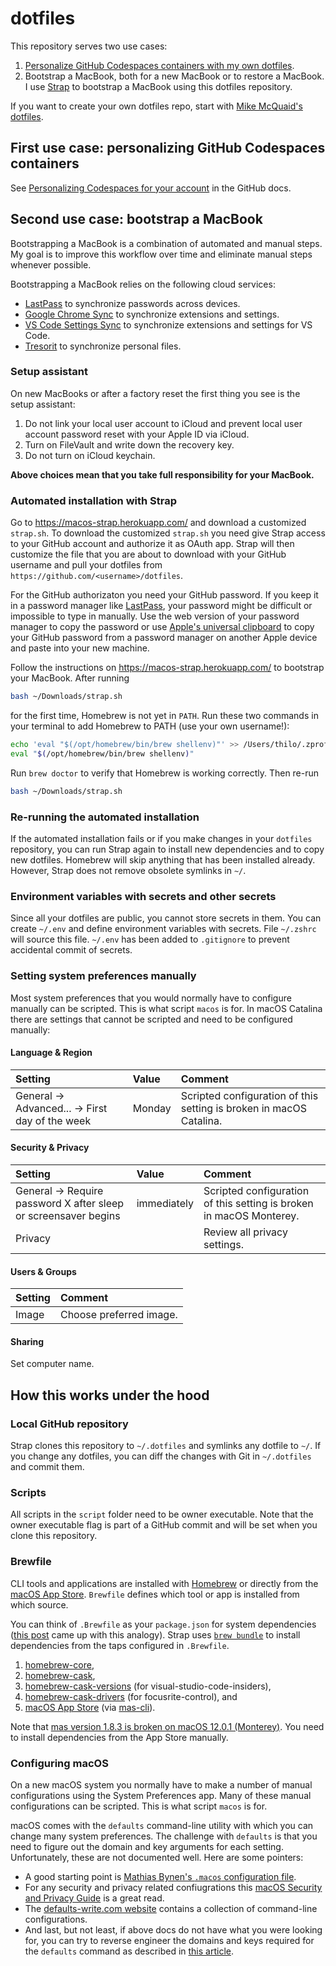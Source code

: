 # dotfiles

This repository serves two use cases:

1. [Personalize GitHub Codespaces containers with my own dotfiles](https://docs.github.com/en/github/developing-online-with-codespaces/personalizing-codespaces-for-your-account).
1. Bootstrap a MacBook, both for a new MacBook or to restore a MacBook. I use
   [Strap](https://github.com/MikeMcQuaid/strap) to bootstrap a MacBook using
   this dotfiles repository.

If you want to create your own dotfiles repo, start with
[Mike McQuaid's dotfiles](https://github.com/MikeMcQuaid/dotfiles).

## First use case: personalizing GitHub Codespaces containers

See
[Personalizing Codespaces for your account](https://docs.github.com/en/codespaces/customizing-your-codespace/personalizing-codespaces-for-your-account)
in the GitHub docs.

## Second use case: bootstrap a MacBook

Bootstrapping a MacBook is a combination of automated and manual steps. My goal
is to improve this workflow over time and eliminate manual steps whenever
possible.

Bootstrapping a MacBook relies on the following cloud services:

- [LastPass](https://www.lastpass.com/) to synchronize passwords across devices.
- [Google Chrome Sync](https://support.google.com/chrome/answer/185277?) to
  synchronize extensions and settings.
- [VS Code Settings Sync](https://code.visualstudio.com/docs/editor/settings-sync)
  to synchronize extensions and settings for VS Code.
- [Tresorit](https://tresorit.com/) to synchronize personal files.

### Setup assistant

On new MacBooks or after a factory reset the first thing you see is the setup
assistant:

1. Do not link your local user account to iCloud and prevent local user account
   password reset with your Apple ID via iCloud.
1. Turn on FileVault and write down the recovery key.
1. Do not turn on iCloud keychain.

**Above choices mean that you take full responsibility for your MacBook.**

### Automated installation with Strap

Go to https://macos-strap.herokuapp.com/ and download a customized `strap.sh`.
To download the customized `strap.sh` you need give Strap access to your GitHub
account and authorize it as OAuth app. Strap will then customize the file that
you are about to download with your GitHub username and pull your dotfiles from
`https://github.com/<username>/dotfiles`.

For the GitHub authorizaton you need your GitHub password. If you keep it in a
password manager like [LastPass](https://www.lastpass.com/), your password might
be difficult or impossible to type in manually. Use the web version of your
password manager to copy the password or use
[Apple's universal clipboard](https://support.apple.com/en-us/HT209460) to copy
your GitHub password from a password manager on another Apple device and paste
into your new machine.

Follow the instructions on https://macos-strap.herokuapp.com/ to bootstrap your
MacBook. After running

```bash
bash ~/Downloads/strap.sh
```

for the first time, Homebrew is not yet in `PATH`. Run these two commands in
your terminal to add Homebrew to PATH (use your own username!):

```bash
echo 'eval "$(/opt/homebrew/bin/brew shellenv)"' >> /Users/thilo/.zprofile
eval "$(/opt/homebrew/bin/brew shellenv)"
```

Run `brew doctor` to verify that Homebrew is working correctly. Then re-run

```bash
bash ~/Downloads/strap.sh
```

### Re-running the automated installation

If the automated installation fails or if you make changes in your `dotfiles`
repository, you can run Strap again to install new dependencies and to copy new
dotfiles. Homebrew will skip anything that has been installed already. However,
Strap does not remove obsolete symlinks in `~/`.

### Environment variables with secrets and other secrets

Since all your dotfiles are public, you cannot store secrets in them. You can
create `~/.env` and define environment variables with secrets. File `~/.zshrc`
will source this file. `~/.env` has been added to `.gitignore` to prevent
accidental commit of secrets.

### Setting system preferences manually

Most system preferences that you would normally have to configure manually can
be scripted. This is what script `macos` is for. In macOS Catalina there are
settings that cannot be scripted and need to be configured manually:

#### Language & Region

| Setting                                       | Value  | Comment                                                             |
| :-------------------------------------------- | :----- | :------------------------------------------------------------------ |
| General → Advanced... → First day of the week | Monday | Scripted configuration of this setting is broken in macOS Catalina. |

#### Security & Privacy

| Setting                                                        | Value       | Comment                                                             |
| :------------------------------------------------------------- | :---------- | :------------------------------------------------------------------ |
| General → Require password X after sleep or screensaver begins | immediately | Scripted configuration of this setting is broken in macOS Monterey. |
| Privacy                                                        |             | Review all privacy settings.                                        |

#### Users & Groups

| Setting | Comment                 |
| :------ | :---------------------- |
| Image   | Choose preferred image. |

#### Sharing

Set computer name.

## How this works under the hood

### Local GitHub repository

Strap clones this repository to `~/.dotfiles` and symlinks any dotfile to `~/`.
If you change any dotfiles, you can diff the changes with Git in `~/.dotfiles`
and commit them.

### Scripts

All scripts in the `script` folder need to be owner executable. Note that the
owner executable flag is part of a GitHub commit and will be set when you clone
this repository.

### Brewfile

CLI tools and applications are installed with [Homebrew](https://brew.sh/) or
directly from the [macOS App Store](http://www.apple.com/mac/app-store).
`Brewfile` defines which tool or app is installed from which source.

You can think of `.Brewfile` as your `package.json` for system dependencies
([this post](https://thoughtbot.com/blog/brewfile-a-gemfile-but-for-homebrew)
came up with this analogy). Strap uses
[`brew bundle`](https://github.com/Homebrew/homebrew-bundle) to install
dependencies from the taps configured in `.Brewfile`.

1. [homebrew-core](https://github.com/Homebrew/homebrew-core),
1. [homebrew-cask](https://github.com/Homebrew/homebrew-cask),
1. [homebrew-cask-versions](https://github.com/Homebrew/homebrew-cask-versions)
   (for visual-studio-code-insiders),
1. [homebrew-cask-drivers](https://github.com/Homebrew/homebrew-cask-drivers)
   (for focusrite-control), and
1. [macOS App Store](http://www.apple.com/mac/app-store) (via
   [mas-cli](https://github.com/mas-cli/mas)).

Note that
[mas version 1.8.3 is broken on macOS 12.0.1 (Monterey)](https://github.com/mas-cli/mas/issues/417).
You need to install dependencies from the App Store manually.

### Configuring macOS

On a new macOS system you normally have to make a number of manual
configurations using the System Preferences app. Many of these manual
configurations can be scripted. This is what script `macos` is for.

macOS comes with the `defaults` command-line utility with which you can change
many system preferences. The challenge with `defaults` is that you need to
figure out the domain and key arguments for each setting. Unfortunately, these
are not documented well. Here are some pointers:

- A good starting point is
  [Mathias Bynen's `.macos` configuration file](https://github.com/mathiasbynens/dotfiles/blob/master/.macos).
- For any security and privacy related confiugrations this
  [macOS Security and Privacy Guide](https://github.com/drduh/macOS-Security-and-Privacy-Guide)
  is a great read.
- The [defaults-write.com website](https://www.defaults-write.com/) contains a
  collection of command-line configurations.
- And last, but not least, if above docs do not have what you were looking for,
  you can try to reverse engineer the domains and keys required for the
  `defaults` command as described in
  [this article](https://pawelgrzybek.com/change-macos-user-preferences-via-command-line/).
